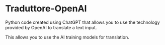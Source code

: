 # Traduttore-OpenAI
Python code created using ChatGPT that allows you to use the technology provided by OpenAI to translate a text input. 

This allows you to use the AI training models for translation.
